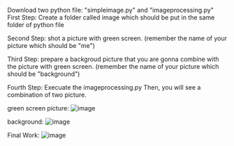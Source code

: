 
Download two python file: "simpleimage.py" and "imageprocessing.py"
First Step: Create a folder called image which should be put in the same folder of python file

Second Step: shot a picture with green screen.
(remember the name of your picture which should be "me")

Third Step: prepare a backgroud picture that you are gonna combine with the picture with green screen.
(remember the name of your picture which should be "background")

Fourth Step: Execuate the imageprocessing.py
Then, you will see a combination of two picture.

green screen picture:
![image](https://github.com/willy40512/my-python-work/blob/main/%E7%B6%A0%E5%B9%95%E5%8E%BB%E8%83%8C/image/Nme.jpeg) 

background:
![image](https://github.com/willy40512/my-python-work/blob/main/%E7%B6%A0%E5%B9%95%E5%8E%BB%E8%83%8C/image/Nbackground.jpg)

Final Work:
![image](https://github.com/willy40512/my-python-work/blob/main/%E7%B6%A0%E5%B9%95%E5%8E%BB%E8%83%8C/image/Combination1.png)
